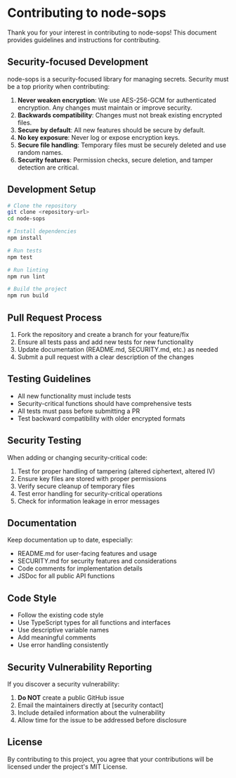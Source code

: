 # Contributing to node-sops

Thank you for your interest in contributing to node-sops! This document provides guidelines and instructions for contributing.

## Security-focused Development

node-sops is a security-focused library for managing secrets. Security must be a top priority when contributing:

1. **Never weaken encryption**: We use AES-256-GCM for authenticated encryption. Any changes must maintain or improve security.
2. **Backwards compatibility**: Changes must not break existing encrypted files.
3. **Secure by default**: All new features should be secure by default.
4. **No key exposure**: Never log or expose encryption keys.
5. **Secure file handling**: Temporary files must be securely deleted and use random names.
6. **Security features**: Permission checks, secure deletion, and tamper detection are critical.

## Development Setup

```bash
# Clone the repository
git clone <repository-url>
cd node-sops

# Install dependencies
npm install

# Run tests
npm test

# Run linting
npm run lint

# Build the project
npm run build
```

## Pull Request Process

1. Fork the repository and create a branch for your feature/fix
2. Ensure all tests pass and add new tests for new functionality
3. Update documentation (README.md, SECURITY.md, etc.) as needed
4. Submit a pull request with a clear description of the changes

## Testing Guidelines

- All new functionality must include tests
- Security-critical functions should have comprehensive tests
- All tests must pass before submitting a PR
- Test backward compatibility with older encrypted formats

## Security Testing

When adding or changing security-critical code:

1. Test for proper handling of tampering (altered ciphertext, altered IV)
2. Ensure key files are stored with proper permissions
3. Verify secure cleanup of temporary files
4. Test error handling for security-critical operations
5. Check for information leakage in error messages

## Documentation

Keep documentation up to date, especially:

- README.md for user-facing features and usage
- SECURITY.md for security features and considerations
- Code comments for implementation details
- JSDoc for all public API functions

## Code Style

- Follow the existing code style
- Use TypeScript types for all functions and interfaces
- Use descriptive variable names
- Add meaningful comments
- Use error handling consistently

## Security Vulnerability Reporting

If you discover a security vulnerability:

1. **Do NOT** create a public GitHub issue
2. Email the maintainers directly at [security contact]
3. Include detailed information about the vulnerability
4. Allow time for the issue to be addressed before disclosure

## License

By contributing to this project, you agree that your contributions will be licensed under the project's MIT License.